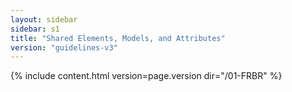 ```yaml
---
layout: sidebar
sidebar: s1
title: "Shared Elements, Models, and Attributes"
version: "guidelines-v3"
---
```

{% include content.html version=page.version dir="/01-FRBR" %}